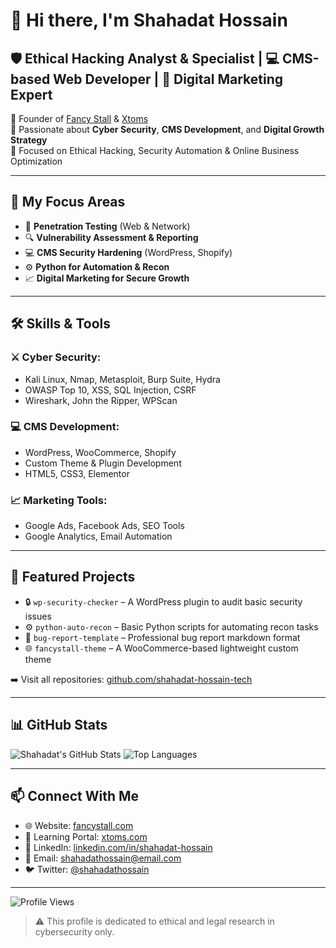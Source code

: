 # 👋 Hi there, I'm Shahadat Hossain

## 🛡️ Ethical Hacking Analyst & Specialist | 💻 CMS-based Web Developer | 📢 Digital Marketing Expert

🎯 Founder of [Fancy Stall](https://fancystall.com) & [Xtoms](https://xtoms.com)  
💼 Passionate about **Cyber Security**, **CMS Development**, and **Digital Growth Strategy**  
🧠 Focused on Ethical Hacking, Security Automation & Online Business Optimization

---

## 🔐 My Focus Areas

- 🎯 **Penetration Testing** (Web & Network)
- 🔍 **Vulnerability Assessment & Reporting**
- 💻 **CMS Security Hardening** (WordPress, Shopify)
- ⚙️ **Python for Automation & Recon**
- 📈 **Digital Marketing for Secure Growth**

---

## 🛠 Skills & Tools

### ⚔️ Cyber Security:
- Kali Linux, Nmap, Metasploit, Burp Suite, Hydra
- OWASP Top 10, XSS, SQL Injection, CSRF
- Wireshark, John the Ripper, WPScan

### 💻 CMS Development:
- WordPress, WooCommerce, Shopify
- Custom Theme & Plugin Development
- HTML5, CSS3, Elementor

### 📈 Marketing Tools:
- Google Ads, Facebook Ads, SEO Tools
- Google Analytics, Email Automation

---

## 📌 Featured Projects

- 🔒 `wp-security-checker` – A WordPress plugin to audit basic security issues
- ⚙️ `python-auto-recon` – Basic Python scripts for automating recon tasks
- 🧪 `bug-report-template` – Professional bug report markdown format
- 🌐 `fancystall-theme` – A WooCommerce-based lightweight custom theme

➡️ Visit all repositories: [github.com/shahadat-hossain-tech](https://github.com/shahadat-hossain-tech)

---

## 📊 GitHub Stats

![Shahadat's GitHub Stats](https://github-readme-stats.vercel.app/api?username=shahadat-hossain-tech&show_icons=true&theme=tokyonight)
![Top Languages](https://github-readme-stats.vercel.app/api/top-langs/?username=shahadat-hossain-tech&layout=compact&theme=tokyonight)

---

## 📫 Connect With Me

- 🌐 Website: [fancystall.com](https://fancystall.com)
- 🧠 Learning Portal: [xtoms.com](https://xtoms.com)
- 💼 LinkedIn: [linkedin.com/in/shahadat-hossain](https://linkedin.com/in/shahadat-hossain)
- 📧 Email: shahadathossain@email.com
- 🐦 Twitter: [@shahadathossain](https://twitter.com/shahadathossain)

---

![Profile Views](https://komarev.com/ghpvc/?username=shahadat-hossain-tech&color=blue)

> ⚠️ This profile is dedicated to ethical and legal research in cybersecurity only.
